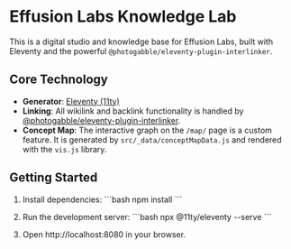 # Effusion Labs Knowledge Lab

This is a digital studio and knowledge base for Effusion Labs, built with Eleventy and the powerful `@photogabble/eleventy-plugin-interlinker`.

## Core Technology

-   **Generator**: [Eleventy (11ty)](https://www.11ty.dev/)
-   **Linking**: All wikilink and backlink functionality is handled by [@photogabble/eleventy-plugin-interlinker](https://github.com/photogabble/eleventy-plugin-interlinker).
-   **Concept Map**: The interactive graph on the `/map/` page is a custom feature. It is generated by `src/_data/conceptMapData.js` and rendered with the `vis.js` library.

## Getting Started

1.  Install dependencies:
    \`\`\`bash
    npm install
    \`\`\`

2.  Run the development server:
    \`\`\`bash
    npx @11ty/eleventy --serve
    \`\`\`

3.  Open http://localhost:8080 in your browser.

